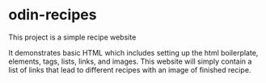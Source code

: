 # odin-recipes
This project is a simple recipe website

It demonstrates basic HTML which includes setting up the html boilerplate,
elements, tags, lists, links, and images. This website will simply contain 
a list of links that lead to different recipes with an image of finished recipe.
